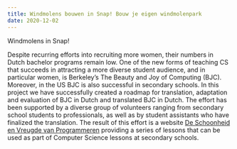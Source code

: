 ```yaml
---
title: Windmolens bouwen in Snap! Bouw je eigen windmolenpark
date: 2020-12-02
---
```


Windmolens in Snap!
<!--more-->

Despite recurring efforts into recruiting more women, their numbers in Dutch bachelor
programs remain low. One of the new forms of teaching CS that succeeds in attracting a more
diverse student audience, and in particular women, is Berkeley’s The Beauty and Joy of
Computing (BJC). Moreover, in the US BJC is also successful in secondary schools. In this project
we have successfully created a roadmap for translation, adaptation and evaluation of BJC in
Dutch and translated BJC in Dutch. The effort has been supported by a diverse group of
volunteers ranging from secondary school students to professionals, as well as by student
assistants who have finalized the translation. The result of this effort is a website [De
Schoonheid en Vreugde van Programmeren](https://bjoc-nl.github.io/) providing a series of
lessons that can be used as part of Computer Science lessons at secondary schools.
